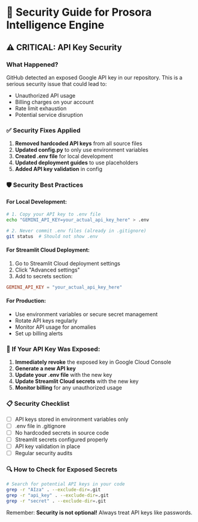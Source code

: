 # 🔐 Security Guide for Prosora Intelligence Engine

## ⚠️ CRITICAL: API Key Security

### What Happened?
GitHub detected an exposed Google API key in our repository. This is a serious security issue that could lead to:
- Unauthorized API usage
- Billing charges on your account
- Rate limit exhaustion
- Potential service disruption

### ✅ Security Fixes Applied

1. **Removed hardcoded API keys** from all source files
2. **Updated config.py** to only use environment variables
3. **Created .env file** for local development
4. **Updated deployment guides** to use placeholders
5. **Added API key validation** in config

### 🛡️ Security Best Practices

#### For Local Development:
```bash
# 1. Copy your API key to .env file
echo "GEMINI_API_KEY=your_actual_api_key_here" > .env

# 2. Never commit .env files (already in .gitignore)
git status  # Should not show .env
```

#### For Streamlit Cloud Deployment:
1. Go to Streamlit Cloud deployment settings
2. Click "Advanced settings"
3. Add to secrets section:
```toml
GEMINI_API_KEY = "your_actual_api_key_here"
```

#### For Production:
- Use environment variables or secure secret management
- Rotate API keys regularly
- Monitor API usage for anomalies
- Set up billing alerts

### 🚨 If Your API Key Was Exposed:

1. **Immediately revoke** the exposed key in Google Cloud Console
2. **Generate a new API key**
3. **Update your .env file** with the new key
4. **Update Streamlit Cloud secrets** with the new key
5. **Monitor billing** for any unauthorized usage

### 📋 Security Checklist

- [ ] API keys stored in environment variables only
- [ ] .env file in .gitignore
- [ ] No hardcoded secrets in source code
- [ ] Streamlit secrets configured properly
- [ ] API key validation in place
- [ ] Regular security audits

### 🔍 How to Check for Exposed Secrets

```bash
# Search for potential API keys in your code
grep -r "AIza" . --exclude-dir=.git
grep -r "api_key" . --exclude-dir=.git
grep -r "secret" . --exclude-dir=.git
```

Remember: **Security is not optional!** Always treat API keys like passwords.
